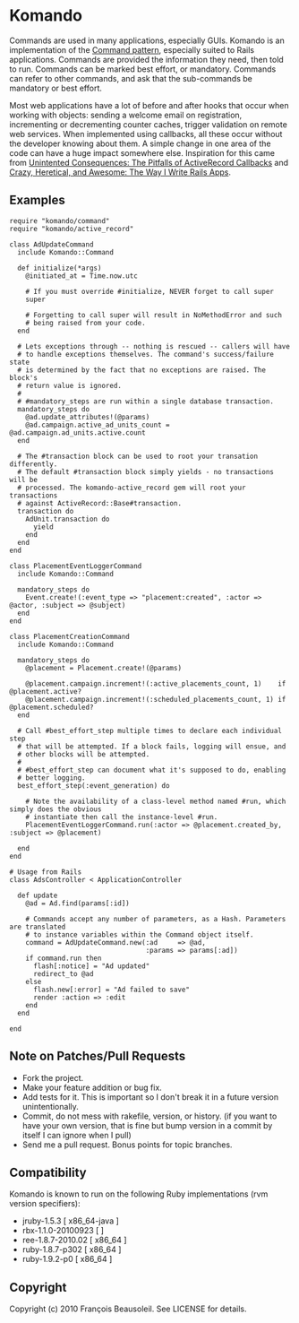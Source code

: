 Komando
=======

Commands are used in many applications, especially GUIs. Komando is an implementation of the [Command pattern][1],
especially suited to Rails applications. Commands are provided the information they need, then told to run. Commands
can be marked best effort, or mandatory. Commands can refer to other commands, and ask that the sub-commands be
mandatory or best effort.

Most web applications have a lot of before and after hooks that occur when working with objects: sending a
welcome email on registration, incrementing or decrementing counter caches, trigger validation on remote web
services. When implemented using callbacks, all these occur without the developer knowing about them. A
simple change in one area of the code can have a huge impact somewhere else. Inspiration for this came from
[Unintented Consequences: The Pitfalls of ActiveRecord Callbacks][2] and
[Crazy, Heretical, and Awesome: The Way I Write Rails Apps][3].


Examples
--------

    require "komando/command"
    require "komando/active_record"

    class AdUpdateCommand
      include Komando::Command

      def initialize(*args)
        @initiated_at = Time.now.utc

        # If you must override #initialize, NEVER forget to call super
        super

        # Forgetting to call super will result in NoMethodError and such
        # being raised from your code.
      end

      # Lets exceptions through -- nothing is rescued -- callers will have
      # to handle exceptions themselves. The command's success/failure state
      # is determined by the fact that no exceptions are raised. The block's
      # return value is ignored.
      #
      # #mandatory_steps are run within a single database transaction.
      mandatory_steps do
        @ad.update_attributes!(@params)
        @ad.campaign.active_ad_units_count = @ad.campaign.ad_units.active.count
      end

      # The #transaction block can be used to root your transation differently.
      # The default #transaction block simply yields - no transactions will be
      # processed. The komando-active_record gem will root your transactions
      # against ActiveRecord::Base#transaction.
      transaction do
        AdUnit.transaction do
          yield
        end
      end
    end

    class PlacementEventLoggerCommand
      include Komando::Command

      mandatory_steps do
        Event.create!(:event_type => "placement:created", :actor => @actor, :subject => @subject)
      end
    end

    class PlacementCreationCommand
      include Komando::Command

      mandatory_steps do
        @placement = Placement.create!(@params)

        @placement.campaign.increment!(:active_placements_count, 1)    if @placement.active?
        @placement.campaign.increment!(:scheduled_placements_count, 1) if @placement.scheduled?
      end

      # Call #best_effort_step multiple times to declare each individual step
      # that will be attempted. If a block fails, logging will ensue, and
      # other blocks will be attempted.
      #
      # #best_effort_step can document what it's supposed to do, enabling
      # better logging.
      best_effort_step(:event_generation) do

        # Note the availability of a class-level method named #run, which simply does the obvious
        # instantiate then call the instance-level #run.
        PlacementEventLoggerCommand.run(:actor => @placement.created_by, :subject => @placement)

      end
    end

    # Usage from Rails
    class AdsController < ApplicationController

      def update
        @ad = Ad.find(params[:id])

        # Commands accept any number of parameters, as a Hash. Parameters are translated
        # to instance variables within the Command object itself.
        command = AdUpdateCommand.new(:ad     => @ad,
                                      :params => params[:ad])
        if command.run then
          flash[:notice] = "Ad updated"
          redirect_to @ad
        else
          flash.new[:error] = "Ad failed to save"
          render :action => :edit
        end
      end

    end


Note on Patches/Pull Requests
-----------------------------

* Fork the project.
* Make your feature addition or bug fix.
* Add tests for it. This is important so I don't break it in a
  future version unintentionally.
* Commit, do not mess with rakefile, version, or history.
  (if you want to have your own version, that is fine but bump version in a commit by itself I can ignore when I pull)
* Send me a pull request. Bonus points for topic branches.


Compatibility
-------------

Komando is known to run on the following Ruby implementations (rvm version specifiers):

* jruby-1.5.3 [ x86_64-java ]
* rbx-1.1.0-20100923 [ ]
* ree-1.8.7-2010.02 [ x86_64 ]
* ruby-1.8.7-p302 [ x86_64 ]
* ruby-1.9.2-p0 [ x86_64 ]


Copyright
---------

Copyright (c) 2010 François Beausoleil. See LICENSE for details.

  [1]: http://en.wikipedia.org/wiki/Command_pattern
  [2]: http://blog.teksol.info/2010/09/28/unintented-consequences-the-pitfalls-of-activerecord-callbacks.html
  [3]: http://jamesgolick.com/2010/3/14/crazy-heretical-and-awesome-the-way-i-write-rails-apps.html

